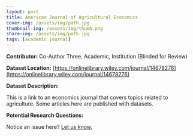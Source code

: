 ```yaml
---
layout: post
title: American Journal of Agricultural Economics
cover-img: /assets/img/path.jpg
thumbnail-img: /assets/img/thumb.png
share-img: /assets/img/path.jpg
tags: [academic journal]
---
```


**Contributor:** Co-Author Three, Academic, Institution (Blinded for Review)

**Dataset Location:** [https://onlinelibrary.wiley.com/journal/14678276](https://onlinelibrary.wiley.com/journal/14678276)

**Dataset Description:**

This is a link to an economics journal that covers topics related to agriculture. Some articles here are published with datasets.

**Potential Research Questions:**


Notice an issue here? [Let us know.](https://docs.google.com/forms/d/e/1FAIpQLSfFLEtWSlfe6gwBaoe-9OfE4BjtwaVx3IQg9ZsfCIJDrujrbA/viewform?usp=pp_url&entry.677199195=2023-03-21-american-journal-of-agricultural-economics)
